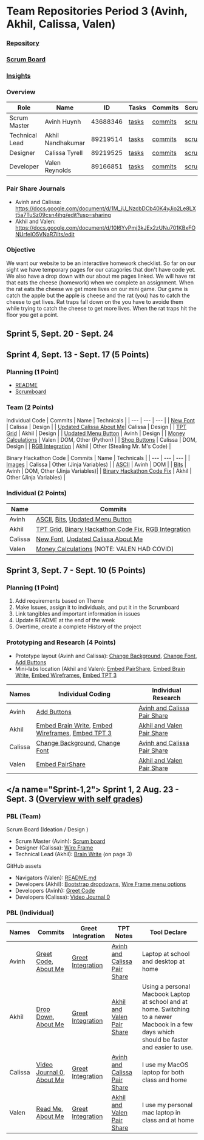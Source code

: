 # Team Repositories Period 3 (Avinh, Akhil, Calissa, Valen)

### [Repository](https://github.com/SlimeyTurtles/Rat-Homework#readme)

### [Scrum Board](https://github.com/SlimeyTurtles/Rat-Homework/projects/1)

### [Insights](https://github.com/SlimeyTurtles/Rat-Homework/pulse)

### Overview

| Role | Name | ID | Tasks | Commits | Scrumboard | Profile |
| --- | --- | --- | --- | --- | --- | --- |
| Scrum Master | Avinh Huynh | 43688346 | [tasks](https://github.com/SlimeyTurtles/Rat-Homework/issues?q=assignee%3ASlimeyTurtles+is%3Aopen) | [commits](https://github.com/SlimeyTurtles/Rat-Homework/commits?author=SlimeyTurtles) | [scrumboard](https://github.com/SlimeyTurtles/Rat-Homework/projects/1?card_filter_query=assignee%3Aslimeyturtles) | [profile](https://github.com/SlimeyTurtles) |
| Technical Lead | Akhil Nandhakumar | 89219514 | [tasks](https://github.com/SlimeyTurtles/Rat-Homework/issues?q=assignee%3AAkhilNandhakumar+is%3Aopen) | [commits](https://github.com/SlimeyTurtles/Rat-Homework/commits?author=AkhilNandhakumar) | [scrumboard](https://github.com/SlimeyTurtles/Rat-Homework/projects/1?card_filter_query=assignee%3Aakhilnandhakumar) | [profile](https://github.com/AkhilNandhakumar) |
| Designer | Calissa Tyrell | 89219525 | [tasks](https://github.com/SlimeyTurtles/Rat-Homework/issues?q=assignee%3ACalissaT+is%3Aopen) | [commits](https://github.com/SlimeyTurtles/Rat-Homework/commits?author=CalissaT) | [scrumboard](https://github.com/SlimeyTurtles/Rat-Homework/projects/1?card_filter_query=assignee%3Acalissat) | [profile](https://github.com/CalissaT) |
| Developer | Valen Reynolds | 89166851 | [tasks](https://github.com/SlimeyTurtles/Rat-Homework/issues?q=assignee%3AValenReynolds+is%3Aopen) | [commits](https://github.com/SlimeyTurtles/Rat-Homework/commits?author=ValenReynolds) | [scrumboard](https://github.com/SlimeyTurtles/Rat-Homework/projects/1?card_filter_query=assignee%3Avalenreynolds) | [profile](https://github.com/ValenReynolds) |

### Pair Share Journals

- Avinh and Calissa: https://docs.google.com/document/d/1M_jU_NzcbDCb40K4yJio2Le8LXt5a7TuSz09csn4ihg/edit?usp=sharing
- Akhil and Valen: https://docs.google.com/document/d/10I6YvPmj3kJEx2zUNu701KBxFONUrfeIO5VNaR7ilts/edit

### Objective

We want our website to be an interactive homework checklist. So far on our sight we have temporary pages for our catagories that don't have code yet. We also have a drop down with our about me pages linked. We will have rat that eats the cheese (homework) when we complete an assignment. When the rat eats the cheese we get more lives on our mini game. Our game is catch the apple but the apple is cheese and the rat (you) has to catch the cheese to get lives. Rat traps fall down on the you have to avoide them while trying to catch the cheese to get more lives. When the rat traps hit the floor you get a point.

## <a name="Sprint-5"> Sprint 5, Sept. 20 - Sept. 24 </a>

### 

## <a name="Sprint-4"> Sprint 4, Sept. 13 - Sept. 17 (5 Points) </a>

### Planning (1 Point)

- [README](https://github.com/SlimeyTurtles/Rat-Homework/edit/main/README.md/#Sprint-5)
- [Scrumboard](https://github.com/SlimeyTurtles/Rat-Homework/projects/1)

### Team (2 Points)

Individual Code
| Commits | Name | Technicals |
| --- | --- | --- |
| [New Font](https://github.com/SlimeyTurtles/Rat-Homework/commit/87409f4cc819623e6d8a9cbe84113d1c8dd9da58) | Calissa | Design |
| [Updated Calissa About Me](https://github.com/SlimeyTurtles/Rat-Homework/commit/5bdec55b08d6655c93c7ccda228c22dd71be9f39)| Calissa | Design |
| [TPT Grid](https://github.com/SlimeyTurtles/Rat-Homework/commit/2bcd2aa61f5de375042d4ac86a55e9a66df974b1) | Akhil | Design |
| [Updated Menu Button](https://github.com/SlimeyTurtles/Rat-Homework/commit/655a2fc3942d18b7d47a176a4f440ec6fccfc7fe) | Avinh | Design |
| [Money Calculations](https://github.com/SlimeyTurtles/Rat-Homework/commit/2fb3077e5a4b3f9de56bfbf0b33727a99abd2ee1) | Valen | DOM, Other (Python) |
| [Shop Buttons](https://github.com/SlimeyTurtles/Rat-Homework/commit/16da031770fb652a7829ee704b72b5b31245573c) | Calissa | DOM, Design |
| [RGB Integration](https://github.com/SlimeyTurtles/Rat-Homework/commit/5f99358c19c37a6f78741ac39dc06df81b58db39) | Akhil | Other (Stealing Mr. M's Code) |

Binary Hackathon Code
| Commits | Name | Technicals |
| --- | --- | --- |
| [Images](https://github.com/SlimeyTurtles/Rat-Homework/commit/5e55d9b4e034f871883edb356c35a44f94724ce4) | Calissa | Other (Jinja Variables) |
| [ASCII](https://github.com/SlimeyTurtles/Rat-Homework/commit/62c31d0fc47b6b43a61bd414271ea5bbe75549fd) | Avinh | DOM |
| [Bits](https://github.com/SlimeyTurtles/Rat-Homework/commit/64ba8047a021fa783eb497e27a5dfa422bd5d31e) | Avinh | DOM, Other (Jinja Variables)|
| [Binary Hackathon Code Fix](https://github.com/SlimeyTurtles/Rat-Homework/commit/0dbd65e01f3820e67f7b0070fdebfb3c63fd87f9) | Akhil | Other (Jinja Variables) |

### Individual (2 Points)

| Name | Commits |
| --- | --- |
| Avinh | [ASCII](https://github.com/SlimeyTurtles/Rat-Homework/commit/62c31d0fc47b6b43a61bd414271ea5bbe75549fd), [Bits](https://github.com/SlimeyTurtles/Rat-Homework/commit/64ba8047a021fa783eb497e27a5dfa422bd5d31e), [Updated Menu Button](https://github.com/SlimeyTurtles/Rat-Homework/commit/655a2fc3942d18b7d47a176a4f440ec6fccfc7fe) |
| Akhil | [TPT Grid](https://github.com/SlimeyTurtles/Rat-Homework/commit/2bcd2aa61f5de375042d4ac86a55e9a66df974b1), [Binary Hackathon Code Fix](https://github.com/SlimeyTurtles/Rat-Homework/commit/0dbd65e01f3820e67f7b0070fdebfb3c63fd87f9), [RGB Integration](https://github.com/SlimeyTurtles/Rat-Homework/commit/5f99358c19c37a6f78741ac39dc06df81b58db39) |
| Calissa | [New Font](https://github.com/SlimeyTurtles/Rat-Homework/commit/87409f4cc819623e6d8a9cbe84113d1c8dd9da58), [Updated Calissa About Me](https://github.com/SlimeyTurtles/Rat-Homework/commit/5bdec55b08d6655c93c7ccda228c22dd71be9f39) |
| Valen | [Money Calculations](https://github.com/SlimeyTurtles/Rat-Homework/commit/2fb3077e5a4b3f9de56bfbf0b33727a99abd2ee1) (NOTE: VALEN HAD COVID)|

## <a name="Sprint-3"> Sprint 3, Sept. 7 - Sept. 10 (5 Points) </a>

### Planning (1 Point)
1. Add requirements based on Theme
2. Make Issues, assign it to individuals, and put it in the Scrumboard
3. Link tangibles and important information in issues
4. Update README at the end of the week
5. Overtime, create a complete History of the project

### Prototyping and Research (4 Points)
- Prototype layout (Avinh and Calissa): [Change Background](https://github.com/SlimeyTurtles/Rat-Homework/commit/605aaea7ced436e449cb6fe55cbad204a7c9025b), [Change Font](https://github.com/SlimeyTurtles/Rat-Homework/commit/87409f4cc819623e6d8a9cbe84113d1c8dd9da58), [Add Buttons](https://github.com/SlimeyTurtles/Rat-Homework/commit/118f17f87cbf2adb387fa5288498868b97a91b1d)
- Mini-labs location (Akhil and Valen): [Embed PairShare](https://github.com/SlimeyTurtles/Rat-Homework/commit/41ae1cfea8f24300e62a0694eaba60a92f675f96), [Embed Brain Write](https://github.com/SlimeyTurtles/Rat-Homework/commit/abd88133b1042050c1645ac5be6fb2f2ec81d45f), [Embed Wireframes](https://github.com/SlimeyTurtles/Rat-Homework/commit/d3a304b45f07b4e5e381983518925ca531003f0e), [Embed TPT 3](https://github.com/SlimeyTurtles/Rat-Homework/commit/6f9021604b10f5b87a35a1c2ce2fed50b52409a8)

| Names | Individual Coding | Individual Research |
| --- | --- | --- |
| Avinh | [Add Buttons](https://github.com/SlimeyTurtles/Rat-Homework/commit/118f17f87cbf2adb387fa5288498868b97a91b1d) | [Avinh and Calissa Pair Share](https://docs.google.com/document/d/1M_jU_NzcbDCb40K4yJio2Le8LXt5a7TuSz09csn4ihg/edit?usp=sharing) |
| Akhil | [Embed Brain Write](https://github.com/SlimeyTurtles/Rat-Homework/commit/abd88133b1042050c1645ac5be6fb2f2ec81d45f), [Embed Wireframes](https://github.com/SlimeyTurtles/Rat-Homework/commit/d3a304b45f07b4e5e381983518925ca531003f0e), [Embed TPT 3](https://github.com/SlimeyTurtles/Rat-Homework/commit/6f9021604b10f5b87a35a1c2ce2fed50b52409a8) | [Akhil and Valen Pair Share](https://docs.google.com/document/d/10I6YvPmj3kJEx2zUNu701KBxFONUrfeIO5VNaR7ilts/edit) |
| Calissa | [Change Background](https://github.com/SlimeyTurtles/Rat-Homework/commit/605aaea7ced436e449cb6fe55cbad204a7c9025b), [Change Font](https://github.com/SlimeyTurtles/Rat-Homework/commit/87409f4cc819623e6d8a9cbe84113d1c8dd9da58) | [Avinh and Calissa Pair Share](https://docs.google.com/document/d/1M_jU_NzcbDCb40K4yJio2Le8LXt5a7TuSz09csn4ihg/edit?usp=sharing) |
| Valen | [Embed PairShare](https://github.com/SlimeyTurtles/Rat-Homework/commit/41ae1cfea8f24300e62a0694eaba60a92f675f96) | [Akhil and Valen Pair Share](https://docs.google.com/document/d/10I6YvPmj3kJEx2zUNu701KBxFONUrfeIO5VNaR7ilts/edit) |

## </a name="Sprint-1,2"> Sprint 1, 2 Aug. 23 - Sept. 3 ([Overview with self grades](https://docs.google.com/document/d/15w6Z8kx3Inzfa8vwtc6_sD0a42b-ZCU14hYjFbG608A/edit?usp=sharing)) </a>

### PBL (Team)
Scrum Board (Ideation / Design )
- Scrum Master (Avinh): [Scrum board](https://github.com/SlimeyTurtles/Rat-Homework/projects/1) 
- Designer (Calissa): [Wire Frame](https://docs.google.com/drawings/d/13SSeENyirBK6gFAlrlJrfwtCf8htn690_FfCfaHr6hg/edit?usp=sharing)
- Technical Lead (Akhil): [Brain Write](https://docs.google.com/document/d/12dsUnpEVu57HyiE23_80cQSTKghdxiLHDVVv7iYlNCA/edit) (on page 3)

GitHub assets
- Navigators (Valen): [README.md](https://github.com/SlimeyTurtles/Rat-Homework/commit/0c81c4412ccc70e1f1f0ab2eb05c7eff6b1e4547#diff-b335630551682c19a781afebcf4d07bf978fb1f8ac04c6bf87428ed5106870f5)
- Developers (Akhil): [Bootstrap dropdowns](https://github.com/SlimeyTurtles/Rat-Homework/commit/069a02d2707d03a521e396e73df8ddd68c0db6b0), [Wire Frame menu options](https://github.com/SlimeyTurtles/Rat-Homework/commit/62743a95cda6c8f401c6c2a5ff6f4c97fa421c28)
- Developers (Avinh): [Greet Code](https://github.com/SlimeyTurtles/Rat-Homework/commit/7275f6290af09a3c0161d209238b507f07eed4b8)
- Developers (Calissa): [Video Journal 0](https://github.com/SlimeyTurtles/Rat-Homework/commit/7275f6290af09a3c0161d209238b507f07eed4b8)

### PBL (Individual)
| Names | Commits | Greet Integration | TPT Notes | Tool Declare |
| --- | --- | --- | --- | --- |
| Avinh | [Greet Code](https://github.com/SlimeyTurtles/Rat-Homework/commit/7275f6290af09a3c0161d209238b507f07eed4b8), [About Me](https://github.com/SlimeyTurtles/Rat-Homework/commit/a34049dc6734873dcc9c0098ae58b6403a0a1bf5#diff-ed6404c10378e75ea924a1529dc34a285198e885d80ab653206c138309502cf7) | [Greet Integration](https://github.com/SlimeyTurtles/Rat-Homework/commit/10be5c16919cb493e22b3c6ca3310f08a596f1d5) | [Avinh and Calissa Pair Share](https://docs.google.com/document/d/1M_jU_NzcbDCb40K4yJio2Le8LXt5a7TuSz09csn4ihg/edit?usp=sharing) | Laptop at school and desktop at home |
| Akhil | [Drop Down](https://github.com/SlimeyTurtles/Rat-Homework/commit/069a02d2707d03a521e396e73df8ddd68c0db6b0), [About Me](https://github.com/SlimeyTurtles/Rat-Homework/commit/67c7fae05969997c33fef0396dc9442a59ad8312#diff-a75e76de4378cdc6aa1c81c45386197c63b78b5a0312ea3f5ab3690cab5336cb) | [Greet Integration](https://github.com/SlimeyTurtles/Rat-Homework/commit/10be5c16919cb493e22b3c6ca3310f08a596f1d5) | [Akhil and Valen Pair Share](https://docs.google.com/document/d/10I6YvPmj3kJEx2zUNu701KBxFONUrfeIO5VNaR7ilts/edit) | Using a personal Macbook Laptop at school and at home. Switching to a newer Macbook in a few days which should be faster and easier to use. |
| Calissa | [Video Journal 0](https://github.com/SlimeyTurtles/Rat-Homework/commit/7275f6290af09a3c0161d209238b507f07eed4b8), [About Me](https://github.com/SlimeyTurtles/Rat-Homework/commit/5bdec55b08d6655c93c7ccda228c22dd71be9f39#diff-20c44d20c330bb564155a2d0a7ce2b1c2562332225eb804187b0884bf711ea0c) | [Greet Integration](https://github.com/SlimeyTurtles/Rat-Homework/commit/10be5c16919cb493e22b3c6ca3310f08a596f1d5) | [Avinh and Calissa Pair Share](https://docs.google.com/document/d/1M_jU_NzcbDCb40K4yJio2Le8LXt5a7TuSz09csn4ihg/edit?usp=sharing) | I use my MacOS laptop for both class and home |
| Valen | [Read Me](https://github.com/SlimeyTurtles/Rat-Homework/commit/0c81c4412ccc70e1f1f0ab2eb05c7eff6b1e4547#diff-b335630551682c19a781afebcf4d07bf978fb1f8ac04c6bf87428ed5106870f5), [About Me](https://github.com/SlimeyTurtles/Rat-Homework/blob/main/templates/about/valen.html) | [Greet Integration](https://github.com/SlimeyTurtles/Rat-Homework/commit/10be5c16919cb493e22b3c6ca3310f08a596f1d5) | [Akhil and Valen Pair Share](https://docs.google.com/document/d/10I6YvPmj3kJEx2zUNu701KBxFONUrfeIO5VNaR7ilts/edit) | I use my personal mac laptop in class and at home |

